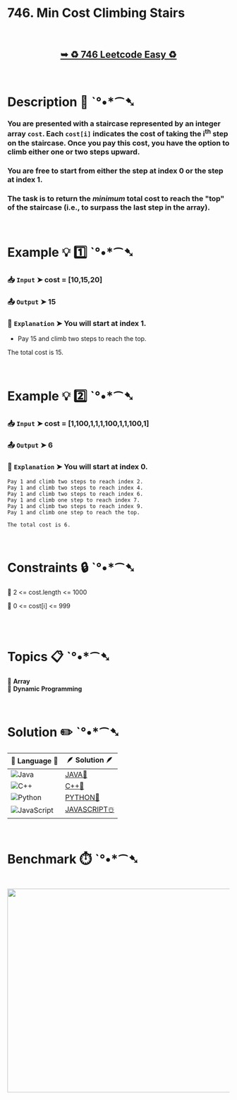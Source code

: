 # 746. Min Cost Climbing Stairs

</br>

<h2 align="center"> 

<a href="https://leetcode.com/problems/min-cost-climbing-stairs/description/"><strong>➥ ♻️ 746 Leetcode Easy ♻️ </strong></a>
</h2>

</br>

# Description 📜 ˋ°•*⁀➷

### You are presented with a staircase represented by an integer array `cost`. Each `cost[i]` indicates the cost of taking the i<sup>th</sup> step on the staircase. Once you pay this cost, you have the option to climb either one or two steps upward.

### You are free to start from either the step at index 0 or the step at index 1.

### The task is to return the *minimum* total cost to reach the "top" of the staircase (i.e., to surpass the last step in the array).

</br>

# Example 💡 1️⃣ ˋ°•*⁀➷

  ### 📥 `Input`  ➤ cost = [10,15,20]

  ### 📤 `Output`  ➤ 15

  ### 🔦 `Explanation`  ➤ You will start at index 1.

- Pay 15 and climb two steps to reach the top.

The total cost is 15.

</br>

# Example 💡 2️⃣ ˋ°•*⁀➷

  ### 📥 `Input` ➤ cost = [1,100,1,1,1,100,1,1,100,1]

  ### 📤 `Output`  ➤ 6

  ### 🔦 `Explanation`  ➤ You will start at index 0.

```JS
Pay 1 and climb two steps to reach index 2.
Pay 1 and climb two steps to reach index 4.
Pay 1 and climb two steps to reach index 6.
Pay 1 and climb one step to reach index 7.
Pay 1 and climb two steps to reach index 9.
Pay 1 and climb one step to reach the top.

The total cost is 6.
```

</br>

# Constraints 🔒 ˋ°•*⁀➷

🔹 2 <= cost.length <= 1000 </br>

🔹 0 <= cost[i] <= 999 </br>

</br>

</br>

# Topics 📋 ˋ°•*⁀➷

🔸 **Array**  </br>
🔸 **Dynamic Programming**  </br>

</br>

# Solution ✏️ ˋ°•*⁀➷

| 📒 Language 📒  | 🪶 Solution 🪶 |
| ------------- | ------------- |
|  ![Java](https://img.shields.io/badge/java-%23ED8B00.svg?style=for-the-badge&logo=openjdk&logoColor=white)  | [JAVA🍁](https://github.com/Prakhar-002/LEETCODE/blob/main/%F0%9F%93%9A%20Study%20%F0%9F%8E%A7%20Plan%20%F0%9F%91%A8%F0%9F%8F%BB%E2%80%8D%F0%9F%92%BB/%F0%9F%A9%B5%20NeetCode%20150%20-%20%F0%9F%8D%87%20Blind%2075%20%2B%2075%20problems/%F0%9F%94%AC%20Examine%20Thoroughly%20%F0%9F%A7%AC/13%201-D/Day%20%E2%9E%BA%20101%20%F0%9F%A5%A1%20746.%20Min%20Cost%20Climbing%20Stairs%20%E2%98%83%EF%B8%8F%20%F0%9F%8D%81%20%F0%9F%8D%B0%20%F0%9F%8E%B2/%F0%9F%8D%81JAVA%20-%20746.%20Min%20Cost%20Climbing%20Stairs.java) |
|  ![C++](https://img.shields.io/badge/c++-%2300599C.svg?style=for-the-badge&logo=c%2B%2B&logoColor=white)  | [C++🎲](https://github.com/Prakhar-002/LEETCODE/blob/main/%F0%9F%93%9A%20Study%20%F0%9F%8E%A7%20Plan%20%F0%9F%91%A8%F0%9F%8F%BB%E2%80%8D%F0%9F%92%BB/%F0%9F%A9%B5%20NeetCode%20150%20-%20%F0%9F%8D%87%20Blind%2075%20%2B%2075%20problems/%F0%9F%94%AC%20Examine%20Thoroughly%20%F0%9F%A7%AC/13%201-D/Day%20%E2%9E%BA%20101%20%F0%9F%A5%A1%20746.%20Min%20Cost%20Climbing%20Stairs%20%E2%98%83%EF%B8%8F%20%F0%9F%8D%81%20%F0%9F%8D%B0%20%F0%9F%8E%B2/%F0%9F%8E%B2CPP%20-%20746.%20Min%20Cost%20Climbing%20Stairs.cpp)  |
|  ![Python](https://img.shields.io/badge/python-3670A0?style=for-the-badge&logo=python&logoColor=ffdd54)    | [PYTHON🍰](https://github.com/Prakhar-002/LEETCODE/blob/main/%F0%9F%93%9A%20Study%20%F0%9F%8E%A7%20Plan%20%F0%9F%91%A8%F0%9F%8F%BB%E2%80%8D%F0%9F%92%BB/%F0%9F%A9%B5%20NeetCode%20150%20-%20%F0%9F%8D%87%20Blind%2075%20%2B%2075%20problems/%F0%9F%94%AC%20Examine%20Thoroughly%20%F0%9F%A7%AC/13%201-D/Day%20%E2%9E%BA%20101%20%F0%9F%A5%A1%20746.%20Min%20Cost%20Climbing%20Stairs%20%E2%98%83%EF%B8%8F%20%F0%9F%8D%81%20%F0%9F%8D%B0%20%F0%9F%8E%B2/%F0%9F%8D%B0PYTHON%20-%20746.%20Min%20Cost%20Climbing%20Stairs.py) |
| ![JavaScript](https://img.shields.io/badge/javascript-%23323330.svg?style=for-the-badge&logo=javascript&logoColor=%23F7DF1E)   | [JAVASCRIPT☃️](https://github.com/Prakhar-002/LEETCODE/blob/main/%F0%9F%93%9A%20Study%20%F0%9F%8E%A7%20Plan%20%F0%9F%91%A8%F0%9F%8F%BB%E2%80%8D%F0%9F%92%BB/%F0%9F%A9%B5%20NeetCode%20150%20-%20%F0%9F%8D%87%20Blind%2075%20%2B%2075%20problems/%F0%9F%94%AC%20Examine%20Thoroughly%20%F0%9F%A7%AC/13%201-D/Day%20%E2%9E%BA%20101%20%F0%9F%A5%A1%20746.%20Min%20Cost%20Climbing%20Stairs%20%E2%98%83%EF%B8%8F%20%F0%9F%8D%81%20%F0%9F%8D%B0%20%F0%9F%8E%B2/%E2%98%83%EF%B8%8FJAVASCRIPT%20-%20746.%20Min%20Cost%20Climbing%20Stairs.js) |

</br>

# Benchmark ⏱️ ˋ°•*⁀➷

<h1  align="center" >

<img src ="https://github.com/user-attachments/assets/0481c077-e0bd-4d7f-9221-0572db918b10" width = "700px" height="462px" />

</h1>
